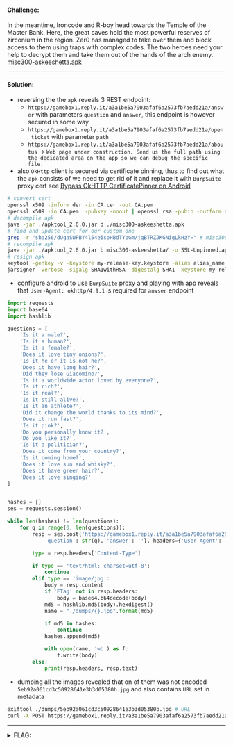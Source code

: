 #### Challenge:

In the meantime, Ironcode and R-boy head towards the Temple of the Master Bank. Here, the great caves hold the most powerful reserves of zirconium in the region. Zer0 has managed to take over them and block access to them using traps with complex codes. The two heroes need your help to decrypt them and take them out of the hands of the arch enemy. [misc300-askeeshetta.apk](./misc300-askeeshetta.apk ":ignore")

---

#### Solution:

- reversing the the `apk` reveals 3 REST endpoint:
  - `https://gamebox1.reply.it/a3a1be5a7903afaf6a2573fb7aedd21a/answer` with parameters `question` and `answer`, this endpoint is however secured in some way
  - `https://gamebox1.reply.it/a3a1be5a7903afaf6a2573fb7aedd21a/open_ticket` with parameter `path`
  - `https://gamebox1.reply.it/a3a1be5a7903afaf6a2573fb7aedd21a/aboutus` -> `Web page under construction. Send us the full path using the dedicated area on the app so we can debug the specific file.`
- also `OkHttp` client is secured via certificate pinning, thus to find out what the `apk` consists of we need to get rid of it and replace it with `BurpSuite` proxy cert see [Bypass OkHTTP CertificatePinner on Android](https://medium.com/@z2hteam/bypass-okhttp-certificatepinner-on-android-a085b8074e25)

```bash
# convert cert
openssl x509 -inform der -in CA.cer -out CA.pem
openssl x509 -in CA.pem  -pubkey -noout | openssl rsa -pubin -outform der | openssl dgst -sha1 -binary | openssl enc -base64
# decompile apk
java -jar ./apktool_2.6.0.jar d ./misc300-askeeshetta.apk
# find and update cert for our custom one
grep -r "sha256/dUgaSWFBY4l54eispHBdTYpGm/jqBTRZJKGNigLkHzY=" # misc300-askeeshetta/smali_classes4/reply/misschiscia/NetworkUtils.smali
# recompile apk
java -jar ./apktool_2.6.0.jar b misc300-askeeshetta/ -o SSL-Unpinned.apk
# resign apk
keytool -genkey -v -keystore my-release-key.keystore -alias alias_name -keyalg RSA -keysize 2048 -validity 10000
jarsigner -verbose -sigalg SHA1withRSA -digestalg SHA1 -keystore my-release-key.keystore ./SSL-Unpinned.apk alias_name
```

- configure android to use `BurpSuite` proxy and playing with app reveals that `User-Agent: okhttp/4.9.1` is required for `anwser` endpoint

```python
import requests
import base64
import hashlib

questions = [
    'Is it a male?',
    'Is it a human?',
    'Is it a female?',
    'Does it love tiny onions?',
    'Is it he or it is not he?',
    'Does it have long hair?',
    'Did they lose Giacomino?',
    'Is it a worldwide actor loved by everyone?',
    'Is it rich?',
    'Is it real?',
    'Is it still alive?',
    'Is it an athlete?',
    'Did it change the world thanks to its mind?',
    'Does it run fast?',
    'Is it pink?',
    'Do you personally know it?',
    'Do you like it?',
    'Is it a politician?',
    'Does it come from your country?',
    'Is it coming home?',
    'Does it love sun and whisky?',
    'Does it have green hair?',
    'Does it love singing?'
]


hashes = []
ses = requests.session()

while len(hashes) != len(questions):
    for q in range(0, len(questions)):
        resp = ses.post('https://gamebox1.reply.it/a3a1be5a7903afaf6a2573fb7aedd21a/answer', data={
            'question': str(q), 'answer': ''}, headers={'User-Agent': 'okhttp/4.9.1'})

        type = resp.headers['Content-Type']

        if type == 'text/html; charset=utf-8':
            continue
        elif type == 'image/jpg':
            body = resp.content
            if 'ETag' not in resp.headers:
                body = base64.b64decode(body)
            md5 = hashlib.md5(body).hexdigest()
            name = "./dumps/{}.jpg".format(md5)

            if md5 in hashes:
                continue
            hashes.append(md5)

            with open(name, 'wb') as f:
                f.write(body)
        else:
            print(resp.headers, resp.text)

```

- dumping all the images revealed that on of them was not encoded `5eb92a061cd3c50928641e3b3d05380b.jpg` and also contains `URL` set in metadata


```bash
exiftool ./dumps/5eb92a061cd3c50928641e3b3d05380b.jpg # URL                             : /top_actors/leeno_bunphy.jpg
curl -X POST https://gamebox1.reply.it/a3a1be5a7903afaf6a2573fb7aedd21a/open_ticket -d 'path=/top_actors/leeno_bunphy.jpg'
```

---

<details><summary>FLAG:</summary>

```
{FLG:Christm4s_V4c4tion_83}
```

</details>
